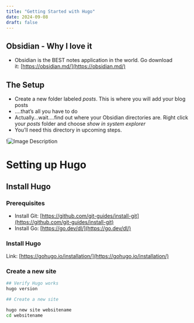 ```yaml
---
title: "Getting Started with Hugo"
date: 2024-09-08
draft: false
---
```

## Obsidian - Why I love it[](https://blog.networkchuck.com/posts/my-insane-blog-pipeline/#obsidian---why-i-love-it)

- Obsidian is the BEST notes application in the world. Go download it: [https://obsidian.md/](https://obsidian.md/)

## The Setup[](https://blog.networkchuck.com/posts/my-insane-blog-pipeline/#the-setup)

- Create a new folder labeled _posts_. This is where you will add your blog posts
- ….that’s all you have to do
- Actually…wait….find out where your Obsidian directories are. Right click your _posts_ folder and choose _show in system explorer_
- You’ll need this directory in upcoming steps.

!![Image Description](https://blog.networkchuck.com/images/Pasted%20image%2020241115145036.png)

# Setting up Hugo[](https://blog.networkchuck.com/posts/my-insane-blog-pipeline/#setting-up-hugo)

## Install Hugo[](https://blog.networkchuck.com/posts/my-insane-blog-pipeline/#install-hugo)

### Prerequisites[](https://blog.networkchuck.com/posts/my-insane-blog-pipeline/#prerequisites)

- Install Git: [https://github.com/git-guides/install-git](https://github.com/git-guides/install-git)
- Install Go: [https://go.dev/dl/](https://go.dev/dl/)

### Install Hugo[](https://blog.networkchuck.com/posts/my-insane-blog-pipeline/#install-hugo-1)

Link: [https://gohugo.io/installation/](https://gohugo.io/installation/)

### Create a new site[](https://blog.networkchuck.com/posts/my-insane-blog-pipeline/#create-a-new-site)

```bash
## Verify Hugo works
hugo version

## Create a new site 

hugo new site websitename
cd websitename
```